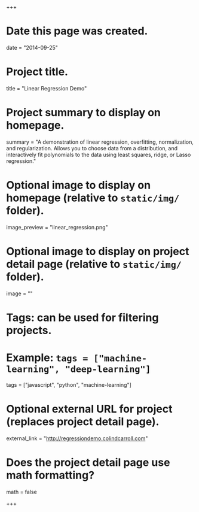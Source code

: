 +++
# Date this page was created.
date = "2014-09-25"

# Project title.
title = "Linear Regression Demo"

# Project summary to display on homepage.
summary = "A demonstration of linear regression, overfitting, normalization, and regularization. Allows you to choose data from a distribution, and interactively fit polynomials to the data using least squares, ridge, or Lasso regression."

# Optional image to display on homepage (relative to `static/img/` folder).
image_preview = "linear_regression.png"

# Optional image to display on project detail page (relative to `static/img/` folder).
image = ""

# Tags: can be used for filtering projects.
# Example: `tags = ["machine-learning", "deep-learning"]`
tags = ["javascript", "python", "machine-learning"]

# Optional external URL for project (replaces project detail page).
external_link = "http://regressiondemo.colindcarroll.com"

# Does the project detail page use math formatting?
math = false

+++
